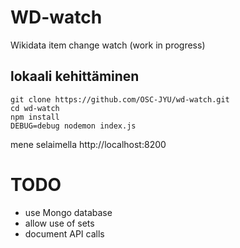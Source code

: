  # WD-watch 
 
 Wikidata item change watch (work in progress)

 
## lokaali kehittäminen
    git clone https://github.com/OSC-JYU/wd-watch.git
    cd wd-watch
    npm install
    DEBUG=debug nodemon index.js
    
mene selaimella http://localhost:8200

# TODO
- use Mongo database
- allow use of sets
- document API calls

